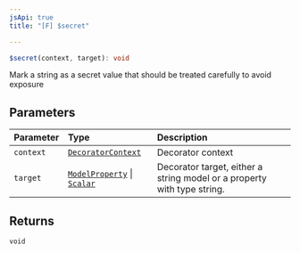 ```yaml
---
jsApi: true
title: "[F] $secret"

---
```

```ts
$secret(context, target): void
```

Mark a string as a secret value that should be treated carefully to avoid exposure

## Parameters

| Parameter | Type | Description |
| :------ | :------ | :------ |
| `context` | [`DecoratorContext`](../interfaces/DecoratorContext.md) | Decorator context |
| `target` | [`ModelProperty`](../interfaces/ModelProperty.md) \| [`Scalar`](../interfaces/Scalar.md) | Decorator target, either a string model or a property with type string. |

## Returns

`void`
